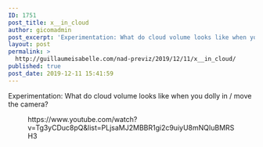 ```yaml
---
ID: 1751
post_title: x__in_cloud
author: gicomadmin
post_excerpt: 'Experimentation: What do cloud volume looks like when you dolly in / move the camera?'
layout: post
permalink: >
  http://guillaumeisabelle.com/nad-previz/2019/12/11/x__in_cloud/
published: true
post_date: 2019-12-11 15:41:59
---
```

<!-- wp:paragraph -->

Experimentation: What do cloud volume looks like when you dolly in / move the camera?

<!-- /wp:paragraph -->

<!-- wp:core-embed/youtube {"url":"https://www.youtube.com/watch?v=Tg3yCDuc8pQ\u0026list=PLjsaMJ2MBBR1gi2c9uiyU8mNQIuBMRSH3","type":"video","providerNameSlug":"youtube","className":"wp-embed-aspect-16-9 wp-has-aspect-ratio"} --><figure class="wp-block-embed-youtube wp-block-embed is-type-video is-provider-youtube wp-embed-aspect-16-9 wp-has-aspect-ratio">

<div class="wp-block-embed__wrapper">
  https://www.youtube.com/watch?v=Tg3yCDuc8pQ&list=PLjsaMJ2MBBR1gi2c9uiyU8mNQIuBMRSH3
</div></figure> 

<!-- /wp:core-embed/youtube -->